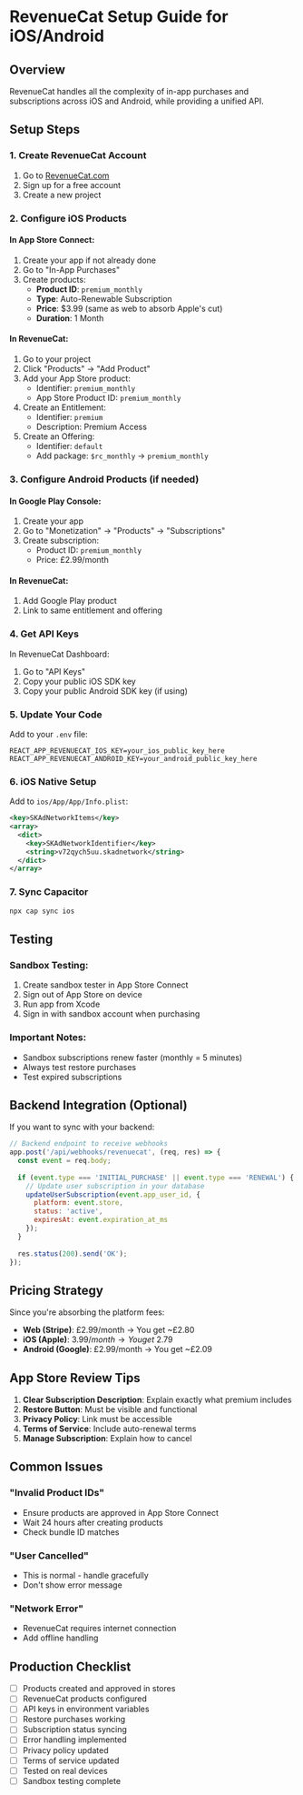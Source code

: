 # RevenueCat Setup Guide for iOS/Android

## Overview
RevenueCat handles all the complexity of in-app purchases and subscriptions across iOS and Android, while providing a unified API.

## Setup Steps

### 1. Create RevenueCat Account
1. Go to [RevenueCat.com](https://www.revenuecat.com)
2. Sign up for a free account
3. Create a new project

### 2. Configure iOS Products

#### In App Store Connect:
1. Create your app if not already done
2. Go to "In-App Purchases"
3. Create products:
   - **Product ID**: `premium_monthly`
   - **Type**: Auto-Renewable Subscription
   - **Price**: $3.99 (same as web to absorb Apple's cut)
   - **Duration**: 1 Month

#### In RevenueCat:
1. Go to your project
2. Click "Products" → "Add Product"
3. Add your App Store product:
   - Identifier: `premium_monthly`
   - App Store Product ID: `premium_monthly`
4. Create an Entitlement:
   - Identifier: `premium`
   - Description: Premium Access
5. Create an Offering:
   - Identifier: `default`
   - Add package: `$rc_monthly` → `premium_monthly`

### 3. Configure Android Products (if needed)

#### In Google Play Console:
1. Create your app
2. Go to "Monetization" → "Products" → "Subscriptions"
3. Create subscription:
   - Product ID: `premium_monthly`
   - Price: £2.99/month

#### In RevenueCat:
1. Add Google Play product
2. Link to same entitlement and offering

### 4. Get API Keys

In RevenueCat Dashboard:
1. Go to "API Keys"
2. Copy your public iOS SDK key
3. Copy your public Android SDK key (if using)

### 5. Update Your Code

Add to your `.env` file:
```
REACT_APP_REVENUECAT_IOS_KEY=your_ios_public_key_here
REACT_APP_REVENUECAT_ANDROID_KEY=your_android_public_key_here
```

### 6. iOS Native Setup

Add to `ios/App/App/Info.plist`:
```xml
<key>SKAdNetworkItems</key>
<array>
  <dict>
    <key>SKAdNetworkIdentifier</key>
    <string>v72qych5uu.skadnetwork</string>
  </dict>
</array>
```

### 7. Sync Capacitor
```bash
npx cap sync ios
```

## Testing

### Sandbox Testing:
1. Create sandbox tester in App Store Connect
2. Sign out of App Store on device
3. Run app from Xcode
4. Sign in with sandbox account when purchasing

### Important Notes:
- Sandbox subscriptions renew faster (monthly = 5 minutes)
- Always test restore purchases
- Test expired subscriptions

## Backend Integration (Optional)

If you want to sync with your backend:

```javascript
// Backend endpoint to receive webhooks
app.post('/api/webhooks/revenuecat', (req, res) => {
  const event = req.body;
  
  if (event.type === 'INITIAL_PURCHASE' || event.type === 'RENEWAL') {
    // Update user subscription in your database
    updateUserSubscription(event.app_user_id, {
      platform: event.store,
      status: 'active',
      expiresAt: event.expiration_at_ms
    });
  }
  
  res.status(200).send('OK');
});
```

## Pricing Strategy

Since you're absorbing the platform fees:
- **Web (Stripe)**: £2.99/month → You get ~£2.80
- **iOS (Apple)**: $3.99/month → You get ~$2.79
- **Android (Google)**: £2.99/month → You get ~£2.09

## App Store Review Tips

1. **Clear Subscription Description**: Explain exactly what premium includes
2. **Restore Button**: Must be visible and functional
3. **Privacy Policy**: Link must be accessible
4. **Terms of Service**: Include auto-renewal terms
5. **Manage Subscription**: Explain how to cancel

## Common Issues

### "Invalid Product IDs"
- Ensure products are approved in App Store Connect
- Wait 24 hours after creating products
- Check bundle ID matches

### "User Cancelled"
- This is normal - handle gracefully
- Don't show error message

### "Network Error"
- RevenueCat requires internet connection
- Add offline handling

## Production Checklist

- [ ] Products created and approved in stores
- [ ] RevenueCat products configured
- [ ] API keys in environment variables
- [ ] Restore purchases working
- [ ] Subscription status syncing
- [ ] Error handling implemented
- [ ] Privacy policy updated
- [ ] Terms of service updated
- [ ] Tested on real devices
- [ ] Sandbox testing complete